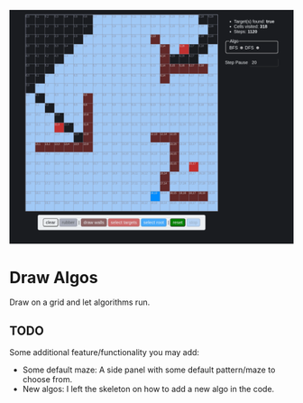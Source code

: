 ![example](example.png)
# Draw Algos
Draw on a grid and let algorithms run.

## TODO
Some additional feature/functionality you may add:
- Some default maze:
    A side panel with some default pattern/maze to choose from.
- New algos:
    I left the skeleton on how to add a new algo in the code.

